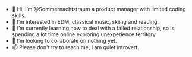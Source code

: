 - 👋 Hi, I’m @Sommernachtstraum a product manager with limited coding skills.
- 👀 I’m interested in EDM, classical music, skiing and reading. 
- 🌱 I’m currently learning how to deal with a failed relationship, so is spending a lot time online exploring unexperience territory.
- 💞️ I’m looking to collaborate on nothing yet.
- 📫 Please don't try to reach me, I am quiet introvert.

<!---
Sommernachtstraum/Sommernachtstraum is a ✨ special ✨ repository because its `README.md` (this file) appears on your GitHub profile.
You can click the Preview link to take a look at your changes.
--->
